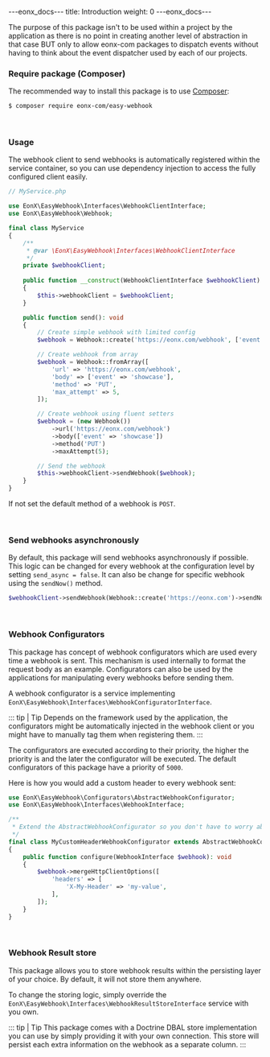 ---eonx_docs---
title: Introduction
weight: 0
---eonx_docs---

The purpose of this package isn't to be used within a project by the application as there is no point in creating
another level of abstraction in that case BUT only to allow eonx-com packages to dispatch events without
having to think about the event dispatcher used by each of our projects.

### Require package (Composer)

The recommended way to install this package is to use [Composer][1]:

```bash
$ composer require eonx-com/easy-webhook
```

<br>

### Usage

The webhook client to send webhooks is automatically registered within the service container, so you can use 
dependency injection to access the fully configured client easily.

```php
// MyService.php

use EonX\EasyWebhook\Interfaces\WebhookClientInterface;
use EonX\EasyWebhook\Webhook;

final class MyService
{
    /**
     * @var \EonX\EasyWebhook\Interfaces\WebhookClientInterface
     */
    private $webhookClient;
    
    public function __construct(WebhookClientInterface $webhookClient) 
    {
        $this->webhookClient = $webhookClient;
    }

    public function send(): void
    {
        // Create simple webhook with limited config
        $webhook = Webhook::create('https://eonx.com/webhook', ['event' => 'showcase'], 'PUT');

        // Create webhook from array
        $webhook = Webhook::fromArray([
            'url' => 'https://eonx.com/webhook',
            'body' => ['event' => 'showcase'],
            'method' => 'PUT',
            'max_attempt' => 5,
        ]);

        // Create webhook using fluent setters
        $webhook = (new Webhook())
            ->url('https://eonx.com/webhook')
            ->body(['event' => 'showcase'])
            ->method('PUT')
            ->maxAttempt(5);

        // Send the webhook
        $this->webhookClient->sendWebhook($webhook);
    }
}
```

If not set the default method of a webhook is `POST`.

<br>

### Send webhooks asynchronously

By default, this package will send webhooks asynchronously if possible. This logic can be changed for every webhook
at the configuration level by setting `send_async = false`. It can also be change for specific webhook using the 
`sendNow()` method.

```php
$webhookClient->sendWebhook(Webhook::create('https://eonx.com')->sendNow());
``` 

<br>

### Webhook Configurators

This package has concept of webhook configurators which are used every time a webhook is sent. This mechanism is used
internally to format the request body as an example. Configurators can also be used by the applications for manipulating
every webhooks before sending them.

A webhook configurator is a service implementing `EonX\EasyWebhook\Interfaces\WebhookConfiguratorInterface`. 

<p style="display: none;"></p>

::: tip | Tip
Depends on the framework used by the application, the configurators might be automatically injected in the webhook 
client or you might have to manually tag them when registering them.
:::

The configurators are executed according to their priority, the higher the priority is and the later the configurator
will be executed. The default configurators of this package have a priority of `5000`.

Here is how you would add a custom header to every webhook sent:

```php
use EonX\EasyWebhook\Configurators\AbstractWebhookConfigurator;
use EonX\EasyWebhook\Interfaces\WebhookInterface;

/**
 * Extend the AbstractWebhookConfigurator so you don't have to worry about priority.
 */
final class MyCustomHeaderWebhookConfigurator extends AbstractWebhookConfigurator
{
    public function configure(WebhookInterface $webhook): void
    {
        $webhook->mergeHttpClientOptions([
            'headers' => [
                'X-My-Header' => 'my-value',
            ],
        ]);
    }
}
```

<br>

### Webhook Result store

This package allows you to store webhook results within the persisting layer of your choice. By default, it will not
store them anywhere.

To change the storing logic, simply override the `EonX\EasyWebhook\Interfaces\WebhookResultStoreInterface` service 
with you own.

<p style="display: none;"></p>

::: tip | Tip
This package comes with a Doctrine DBAL store implementation you can use by simply providing it with your own connection.
This store will persist each extra information on the webhook as a separate column.
:::

[1]: https://getcomposer.org/
